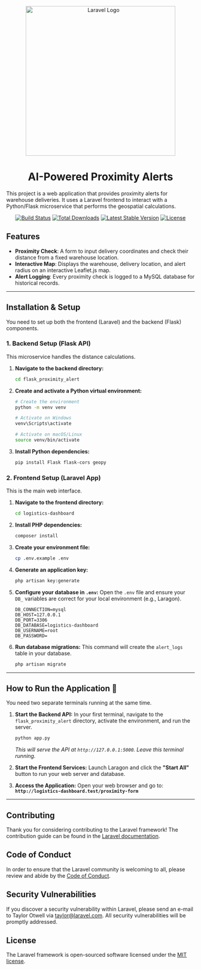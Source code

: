 <p align="center"><a href="https://laravel.com" target="_blank"><img src="https://raw.githubusercontent.com/laravel/art/master/logo-lockup/5%20SVG/2%20CMYK/1%20Full%20Color/laravel-logolockup-cmyk-red.svg" width="400" alt="Laravel Logo"></a></p>

<h1 align="center">AI-Powered Proximity Alerts</h1>

This project is a web application that provides proximity alerts for warehouse deliveries. It uses a Laravel frontend to interact with a Python/Flask microservice that performs the geospatial calculations.

<p align="center">
<a href="https://github.com/laravel/framework/actions"><img src="https://github.com/laravel/framework/workflows/tests/badge.svg" alt="Build Status"></a>
<a href="https://packagist.org/packages/laravel/framework"><img src="https://img.shields.io/packagist/dt/laravel/framework" alt="Total Downloads"></a>
<a href="https://packagist.org/packages/laravel/framework"><img src="https://img.shields.io/packagist/v/laravel/framework" alt="Latest Stable Version"></a>
<a href="https://packagist.org/packages/laravel/framework"><img src="https://img.shields.io/packagist/l/laravel/framework" alt="License"></a>
</p>

## Features

* **Proximity Check**: A form to input delivery coordinates and check their distance from a fixed warehouse location.
* **Interactive Map**: Displays the warehouse, delivery location, and alert radius on an interactive Leaflet.js map.
* **Alert Logging**: Every proximity check is logged to a MySQL database for historical records.

---

## Installation & Setup

You need to set up both the frontend (Laravel) and the backend (Flask) components.

### **1. Backend Setup (Flask API)**

This microservice handles the distance calculations.

1.  **Navigate to the backend directory:**
    ```bash
    cd flask_proximity_alert
    ```

2.  **Create and activate a Python virtual environment:**
    ```bash
    # Create the environment
    python -m venv venv

    # Activate on Windows
    venv\Scripts\activate

    # Activate on macOS/Linux
    source venv/bin/activate
    ```

3.  **Install Python dependencies:**
    ```bash
    pip install Flask flask-cors geopy
    ```

### **2. Frontend Setup (Laravel App)**

This is the main web interface.

1.  **Navigate to the frontend directory:**
    ```bash
    cd logistics-dashboard
    ```

2.  **Install PHP dependencies:**
    ```bash
    composer install
    ```

3.  **Create your environment file:**
    ```bash
    cp .env.example .env
    ```

4.  **Generate an application key:**
    ```bash
    php artisan key:generate
    ```

5.  **Configure your database in `.env`:**
    Open the `.env` file and ensure your `DB_` variables are correct for your local environment (e.g., Laragon).
    ```env
    DB_CONNECTION=mysql
    DB_HOST=127.0.0.1
    DB_PORT=3306
    DB_DATABASE=logistics-dashboard
    DB_USERNAME=root
    DB_PASSWORD=
    ```

6.  **Run database migrations:**
    This command will create the `alert_logs` table in your database.
    ```bash
    php artisan migrate
    ```

---

## How to Run the Application 🚀

You need two separate terminals running at the same time.

1.  **Start the Backend API:**
    In your first terminal, navigate to the `flask_proximity_alert` directory, activate the environment, and run the server.
    ```bash
    python app.py
    ```
    *This will serve the API at `http://127.0.0.1:5000`. Leave this terminal running.*

2.  **Start the Frontend Services:**
    Launch Laragon and click the **"Start All"** button to run your web server and database.

3.  **Access the Application:**
    Open your web browser and go to:
    **`http://logistics-dashboard.test/proximity-form`**

---

## Contributing

Thank you for considering contributing to the Laravel framework! The contribution guide can be found in the [Laravel documentation](https://laravel.com/docs/contributions).

## Code of Conduct

In order to ensure that the Laravel community is welcoming to all, please review and abide by the [Code of Conduct](https://laravel.com/docs/contributions#code-of-conduct).

## Security Vulnerabilities

If you discover a security vulnerability within Laravel, please send an e-mail to Taylor Otwell via [taylor@laravel.com](mailto:taylor@laravel.com). All security vulnerabilities will be promptly addressed.

## License

The Laravel framework is open-sourced software licensed under the [MIT license](https://opensource.org/licenses/MIT).